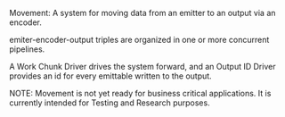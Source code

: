 Movement: A system for moving data from an emitter to an output via an encoder.

emiter-encoder-output triples are organized in one or more concurrent pipelines.

A Work Chunk Driver drives the system forward, and an Output ID Driver provides an id for every emittable written to the output.

NOTE: Movement is not yet ready for business critical applications. It is currently intended for Testing and Research purposes.
